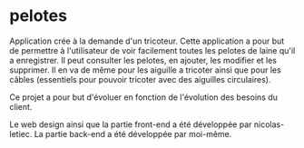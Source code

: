 # pelotes

Application crée à la demande d'un tricoteur. 
Cette application a pour but de permettre à l'utilisateur de voir facilement toutes les pelotes de laine qu'il a enregistrer. Il peut consulter les pelotes, en ajouter, les modifier et les supprimer. Il en va de même pour les aiguille a tricoter ainsi que pour les câbles (essentiels pour pouvoir tricoter avec des aiguilles circulaires).

Ce projet a pour but d'évoluer en fonction de l'évolution des besoins du client.

Le web design ainsi que la partie front-end a été développée par nicolas-letiec.
La partie back-end a été développée par moi-même. 
